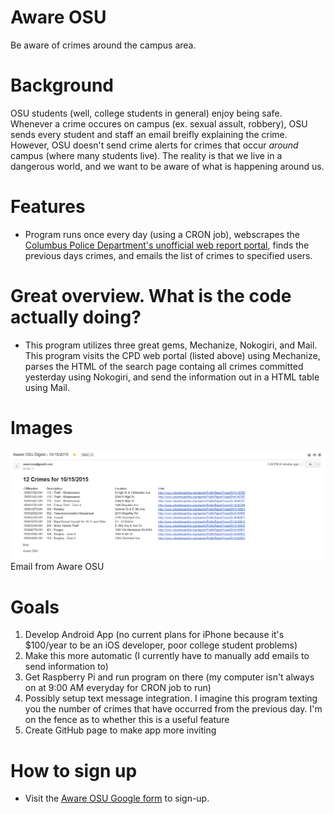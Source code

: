# Aware OSU
Be aware of crimes around the campus area.

# Background
OSU students (well, college students in general) enjoy being safe. Whenever a crime occures on campus (ex. sexual assult, robbery), OSU sends every student and staff an email breifly explaining the crime. However, OSU doesn't send crime alerts for crimes that occur *around* campus (where many students live). The reality is that we live in a dangerous world, and we want to be aware of what is happening around us.

# Features
* Program runs once every day (using a CRON job), webscrapes the [Columbus Police Department's unofficial web report portal](http://www.columbuspolice.org/reports/), finds the previous days crimes, and emails the list of crimes to specified users.

# Great overview. What is the code actually doing?
* This program utilizes three great gems, Mechanize, Nokogiri, and Mail. This program visits the CPD web portal (listed above) using Mechanize, parses the HTML of the search page containg all crimes committed yesterday using Nokogiri, and send the information out in a HTML table using Mail.

# Images
![Email from Aware OSU](https://raw.githubusercontent.com/CailinPitt/AwareOSU/master/images/email.PNG)
Email from Aware OSU

# Goals
1. Develop Android App (no current plans for iPhone because it's $100/year to be an iOS developer, poor college student problems)
2. Make this more automatic (I currently have to manually add emails to send information to)
3. Get Raspberry Pi and run program on there (my computer isn't always on at 9:00 AM everyday for CRON job to run)
4. Possibly setup text message integration. I imagine this program texting you the number of crimes that have occurred from the previous day. I'm on the fence as to whether this is a useful feature
5. Create GitHub page to make app more inviting

# How to sign up
* Visit the [Aware OSU Google form](http://goo.gl/forms/Oy5kZ4xHbX) to sign-up.
